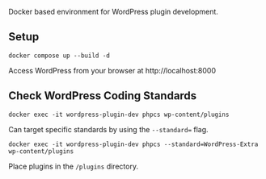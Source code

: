 Docker based environment for WordPress plugin development.

## Setup

```console
docker compose up --build -d
```

Access WordPress from your browser at http://localhost:8000

## Check WordPress Coding Standards
```console
docker exec -it wordpress-plugin-dev phpcs wp-content/plugins
```

Can target specific standards by using the `--standard=` flag.

```console
docker exec -it wordpress-plugin-dev phpcs --standard=WordPress-Extra wp-content/plugins
```

Place plugins in the `/plugins` directory.
